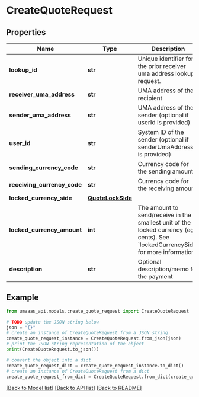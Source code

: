# CreateQuoteRequest


## Properties

Name | Type | Description | Notes
------------ | ------------- | ------------- | -------------
**lookup_id** | **str** | Unique identifier for the prior receiver uma address lookup request. | 
**receiver_uma_address** | **str** | UMA address of the recipient | 
**sender_uma_address** | **str** | UMA address of the sender (optional if userId is provided) | [optional] 
**user_id** | **str** | System ID of the sender (optional if senderUmaAddress is provided) | [optional] 
**sending_currency_code** | **str** | Currency code for the sending amount | 
**receiving_currency_code** | **str** | Currency code for the receiving amount | 
**locked_currency_side** | [**QuoteLockSide**](QuoteLockSide.md) |  | 
**locked_currency_amount** | **int** | The amount to send/receive in the smallest unit of the locked currency (eg. cents). See &#x60;lockedCurrencySide&#x60; for more information. | 
**description** | **str** | Optional description/memo for the payment | [optional] 

## Example

```python
from umaaas_api.models.create_quote_request import CreateQuoteRequest

# TODO update the JSON string below
json = "{}"
# create an instance of CreateQuoteRequest from a JSON string
create_quote_request_instance = CreateQuoteRequest.from_json(json)
# print the JSON string representation of the object
print(CreateQuoteRequest.to_json())

# convert the object into a dict
create_quote_request_dict = create_quote_request_instance.to_dict()
# create an instance of CreateQuoteRequest from a dict
create_quote_request_from_dict = CreateQuoteRequest.from_dict(create_quote_request_dict)
```
[[Back to Model list]](../README.md#documentation-for-models) [[Back to API list]](../README.md#documentation-for-api-endpoints) [[Back to README]](../README.md)


